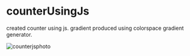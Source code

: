 # counterUsingJs
created counter using js. gradient produced using colorspace gradient generator.

![counterjsphoto](https://user-images.githubusercontent.com/106579572/203041120-bf955242-2a0f-42fa-89b9-4c672d098c94.png)
